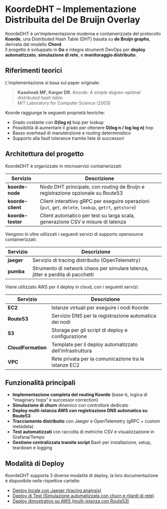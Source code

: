 # KoordeDHT – Implementazione Distribuita del De Bruijn Overlay

KoordeDHT è un’implementazione moderna e containerizzata del protocollo **Koorde**, una Distributed Hash Table (DHT) basata su **de Bruijn graphs**, derivata dal modello **Chord**.  
Il progetto è sviluppato in **Go** e integra strumenti DevOps per **deploy automatizzato**, **simulazione di rete**, e **monitoraggio distribuito**.

## Riferimenti teorici

L’implementazione si basa sul paper originale:

> **Kaashoek MF, Karger DR.** *Koorde: A simple degree-optimal distributed hash table.*  
> MIT Laboratory for Computer Science (2003)

Koorde raggiunge le seguenti proprietà teoriche:
- Grado costante con **O(log n)** hop per lookup
- Possibilità di aumentare il grado per ottenere **O(log n / log log n)** hop
- Basso overhead di manutenzione e routing deterministico
- Supporto alla fault tolerance tramite liste di successori

## Architettura del progetto

KoordeDHT è organizzato in microservizi containerizzati:

| Servizio | Descrizione |
|-----------|-------------|
| **koorde-node** | Nodo DHT principale, con routing de Bruijn e registrazione opzionale su Route53 |
| **koorde-client** | Client interattivo gRPC per eseguire operazioni (`put`, `get`, `delete`, `lookup`, `getrt`, `getstore`) |
| **koorde-tester** | Client automatico per test su larga scala, generazione CSV e misure di latenza |

Vengono in oltre utilizzati i seguenti servizi di supporto opensource containerizzati:

| Servizio | Descrizione |
|-----------|-------------|
| **jaeger** | Servizio di tracing distribuito (OpenTelemetry) |
| **pumba** | Strumento di network chaos per simulare latenza, jitter e perdita di pacchetti |

Viene utilizzato AWS per il deploy in cloud, con i seguenti servizi:

| Servizio | Descrizione |
|-----------|-------------|
| **EC2** | Istanze virtuali per eseguire i nodi Koorde |
| **Route53** | Servizio DNS per la registrazione automatica dei nodi |
| **S3** | Storage per gli script di deploy e configurazione |
| **CloudFormation** | Template per il deploy automatizzato dell’infrastruttura |
| **VPC** | Rete privata per la comunicazione tra le istanze EC2 |


## Funzionalità principali

-  **Implementazione completa del routing Koorde** (base-k, logica di “imaginary hops” e successor correction)
-  **Simulazione di churn** dinamico con controllore dedicato
-  **Deploy multi-istanza AWS con registrazione DNS automatica su Route53**
-  **Tracciamento distribuito** con Jaeger e OpenTelemetry (gRPC + custom metadata)
-  **Test automatizzati** con raccolta di metriche CSV e visualizzazione in Grafana/Tempo
-  **Gestione centralizzata tramite script** Bash per installazione, setup, teardown e logging


## Modalità di Deploy

KoordeDHT supporta 3 diverse modalità di deploy, la loro documentazione è disponibile nelle rispettive cartelle:
- [Deploy locale con Jaeger (tracing analysis)](deploy/tracing/README.md)
- [Deploy di Test (Simulazione automatizzata con churn e ritardi di rete)](deploy/test/README.md)
- [Deploy dimostrativo su AWS (multi-istanza con Route53)](deploy/demonstration/README.md)

